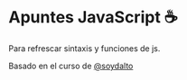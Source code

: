 # Apuntes JavaScript ☕

Para refrescar sintaxis y funciones de js.


Basado en el curso de [@soydalto](https://www.youtube.com/@soydalto)